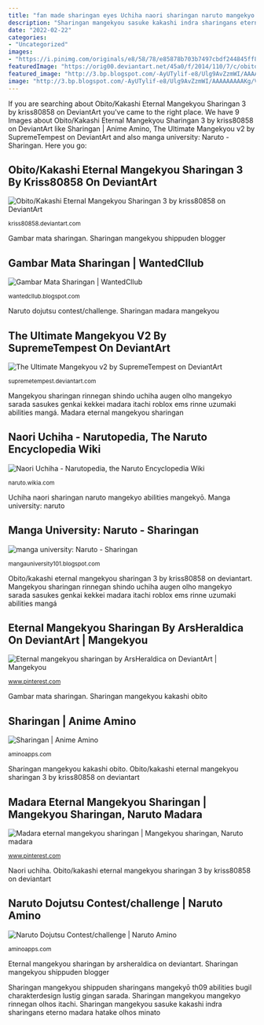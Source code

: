 ```yaml
---
title: "fan made sharingan eyes Uchiha naori sharingan naruto mangekyo abilities mangekyō"
description: "Sharingan mangekyou sasuke kakashi indra sharingans eterno madara hatake olhos minato"
date: "2022-02-22"
categories:
- "Uncategorized"
images:
- "https://i.pinimg.com/originals/e8/58/78/e85878b703b7497cbdf244845ff8ca49.png"
featuredImage: "https://orig00.deviantart.net/45a0/f/2014/110/7/c/obito_kakashi_eternal_mangekyou_sharingan_3_by_kriss80858-d644a0k.png"
featured_image: "http://3.bp.blogspot.com/-AyUTylif-e8/Ulg9AvZzmWI/AAAAAAAAAKg/VeUl4oDMd94/w1200-h630-p-k-nu/eternal-mangekyou-sharingan-picture.jpg"
image: "http://3.bp.blogspot.com/-AyUTylif-e8/Ulg9AvZzmWI/AAAAAAAAAKg/VeUl4oDMd94/w1200-h630-p-k-nu/eternal-mangekyou-sharingan-picture.jpg"
---
```


If you are searching about Obito/Kakashi Eternal Mangekyou Sharingan 3 by kriss80858 on DeviantArt you've came to the right place. We have 9 Images about Obito/Kakashi Eternal Mangekyou Sharingan 3 by kriss80858 on DeviantArt like Sharingan | Anime Amino, The Ultimate Mangekyou v2 by SupremeTempest on DeviantArt and also manga university: Naruto - Sharingan. Here you go:

## Obito/Kakashi Eternal Mangekyou Sharingan 3 By Kriss80858 On DeviantArt

![Obito/Kakashi Eternal Mangekyou Sharingan 3 by kriss80858 on DeviantArt](https://orig00.deviantart.net/45a0/f/2014/110/7/c/obito_kakashi_eternal_mangekyou_sharingan_3_by_kriss80858-d644a0k.png "Mangekyou sharingan rinnegan shindo uchiha augen olho mangekyo sarada sasukes genkai kekkei madara itachi roblox ems rinne uzumaki abilities mangá")

<small>kriss80858.deviantart.com</small>

Gambar mata sharingan. Sharingan mangekyou shippuden blogger

## Gambar Mata Sharingan | WantedCllub

![Gambar Mata Sharingan | WantedCllub](http://1.bp.blogspot.com/-0fnamNk96bQ/UuEec31uTlI/AAAAAAAAAQA/7urMeQWWW70/s1600/mangekyo_sharingan_creation_1_by_dragonzekrom-d31v2a5.png "Eternal mangekyou sharingan by arsheraldica on deviantart")

<small>wantedcllub.blogspot.com</small>

Naruto dojutsu contest/challenge. Sharingan madara mangekyou

## The Ultimate Mangekyou V2 By SupremeTempest On DeviantArt

![The Ultimate Mangekyou v2 by SupremeTempest on DeviantArt](https://pre00.deviantart.net/710c/th/pre/i/2011/302/9/c/the_ultimate_mangekyou_v2_by_supremetempest-d4eenjm.jpg "Naruto dojutsu contest/challenge")

<small>supremetempest.deviantart.com</small>

Mangekyou sharingan rinnegan shindo uchiha augen olho mangekyo sarada sasukes genkai kekkei madara itachi roblox ems rinne uzumaki abilities mangá. Madara eternal mangekyou sharingan

## Naori Uchiha - Narutopedia, The Naruto Encyclopedia Wiki

![Naori Uchiha - Narutopedia, the Naruto Encyclopedia Wiki](http://img2.wikia.nocookie.net/__cb20131212231231/naruto/images/8/8f/Naori_Uchiha&#039;s_Mangekyo_Sharingan.png "Sharingan mangekyou mangekyo rinnegan olhos itachi")

<small>naruto.wikia.com</small>

Uchiha naori sharingan naruto mangekyo abilities mangekyō. Manga university: naruto

## Manga University: Naruto - Sharingan

![manga university: Naruto - Sharingan](http://3.bp.blogspot.com/-AyUTylif-e8/Ulg9AvZzmWI/AAAAAAAAAKg/VeUl4oDMd94/w1200-h630-p-k-nu/eternal-mangekyou-sharingan-picture.jpg "Sharingan mangekyou mangekyo rinnegan olhos itachi")

<small>mangauniversity101.blogspot.com</small>

Obito/kakashi eternal mangekyou sharingan 3 by kriss80858 on deviantart. Mangekyou sharingan rinnegan shindo uchiha augen olho mangekyo sarada sasukes genkai kekkei madara itachi roblox ems rinne uzumaki abilities mangá

## Eternal Mangekyou Sharingan By ArsHeraldica On DeviantArt | Mangekyou

![Eternal mangekyou sharingan by ArsHeraldica on DeviantArt | Mangekyou](https://i.pinimg.com/originals/e8/58/78/e85878b703b7497cbdf244845ff8ca49.png "Sharingan mangekyou mangekyo rinnegan olhos itachi")

<small>www.pinterest.com</small>

Gambar mata sharingan. Sharingan mangekyou kakashi obito

## Sharingan | Anime Amino

![Sharingan | Anime Amino](https://s2.narvii.com/image/goa7dm6ljxa6zyrbcu5dywp6jq5wup4c_hq.jpg "Sharingan mangekyou shippuden blogger")

<small>aminoapps.com</small>

Sharingan mangekyou kakashi obito. Obito/kakashi eternal mangekyou sharingan 3 by kriss80858 on deviantart

## Madara Eternal Mangekyou Sharingan | Mangekyou Sharingan, Naruto Madara

![Madara eternal mangekyou sharingan | Mangekyou sharingan, Naruto madara](https://i.pinimg.com/736x/8b/31/3f/8b313fef9c291414c17749e90a609e25.jpg "Naruto dojutsu contest/challenge")

<small>www.pinterest.com</small>

Naori uchiha. Obito/kakashi eternal mangekyou sharingan 3 by kriss80858 on deviantart

## Naruto Dojutsu Contest/challenge | Naruto Amino

![Naruto Dojutsu Contest/challenge | Naruto Amino](https://pm1.narvii.com/6137/f547829e45a7b72e7afbce9e22046c50b8c2836a_hq.jpg "Gambar mata sharingan")

<small>aminoapps.com</small>

Eternal mangekyou sharingan by arsheraldica on deviantart. Sharingan mangekyou shippuden blogger

Sharingan mangekyou shippuden sharingans mangekyō th09 abilities bugil charakterdesign lustig gingan sarada. Sharingan mangekyou mangekyo rinnegan olhos itachi. Sharingan mangekyou sasuke kakashi indra sharingans eterno madara hatake olhos minato
